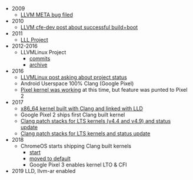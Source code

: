 - 2009
  - [LLVM META bug filed](https://bugs.llvm.org/show_bug.cgi?id=4068)
- 2010
  - [LLVM cfe-dev post about successful build+boot](https://lists.llvm.org/pipermail/cfe-dev/2010-October/011711.html)
- 2011
  - [LLL Project](https://github.com/lll-project)
- 2012-2016
  - LLVMLinux Project
    - [commits](http://git.linuxfoundation.org/?p=llvmlinux.git;a=shortlog;pg=22)
    - [archive](https://web.archive.org/web/20171024235142/http://llvm.linuxfoundation.org/index.php/Main_Page)
- 2016
  - [LLVMLinux post asking about project status](https://lists.linuxfoundation.org/pipermail/llvmlinux/2016-November/001494.html)
  - Android Userspace 100% Clang (Google Pixel)
  - [Pixel kernel was working](https://android-review.googlesource.com/q/topic:%22marlin-nougat-mr1-clang%22) at this time, but feature was punted to Pixel 2
- 2017 
  - [x86_64 kernel built with Clang and linked with LLD](https://www.phoronix.com/scan.php?page=news_item&px=Linux-Kernel-LLD-Linking)
  - Google Pixel 2 ships first Clang built kernel
  - [Clang patch stacks for LTS kernels (v4.4 and v4.9) and status update](https://lkml.org/lkml/2017/8/22/912)
  - [Clang patch stacks for LTS kernels and status update](https://lkml.org/lkml/2017/11/22/943)
- 2018
  - ChromeOS starts shipping Clang built kernels
    - [start](https://chromium-review.googlesource.com/c/chromiumos/overlays/chromiumos-overlay/+/809774/)
    - [moved to default](https://chromium-review.googlesource.com/c/chromiumos/overlays/chromiumos-overlay/+/1294370)
    - Google Pixel 3 enables kernel LTO & CFI
- 2019 LLD, llvm-ar enabled